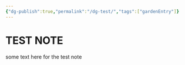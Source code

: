 ```yaml
---
{"dg-publish":true,"permalink":"/dg-test/","tags":["gardenEntry"]}
---
```


# TEST NOTE

some text here for the test note


